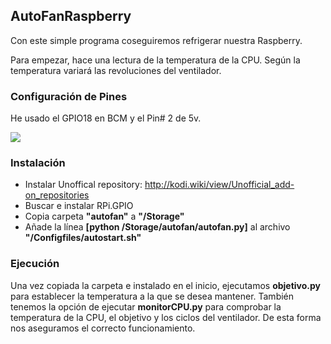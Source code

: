 ## AutoFanRaspberry
Con este simple programa coseguiremos refrigerar nuestra Raspberry.

Para empezar, hace una lectura de la temperatura de la CPU.
Según la temperatura variará las revoluciones del ventilador.

### Configuración de Pines
He usado el GPIO18 en BCM y el Pin# 2 de 5v.

![](https://lh4.googleusercontent.com/wH_1kvOPZYzrxHodAodnL5vnziQXTYwIKeDSXmg-gTvh363xsVQxb-nD7NyH3MJwmWcxTnHsvDva6Bo=w1920-h950-rw)

### Instalación

- Instalar Unoffical repository: http://kodi.wiki/view/Unofficial_add-on_repositories
- Buscar e instalar RPi.GPIO
- Copia carpeta **"autofan"** a **"/Storage"**
- Añade la línea **[python /Storage/autofan/autofan.py]** al archivo **"/Configfiles/autostart.sh"**

### Ejecución

Una vez copiada la carpeta e instalado en el inicio, ejecutamos **objetivo.py** para establecer la temperatura a la que se desea mantener.
También tenemos la opción de ejecutar **monitorCPU.py** para comprobar la temperatura de la CPU, el objetivo y los ciclos del ventilador. De esta forma nos aseguramos el correcto funcionamiento.

